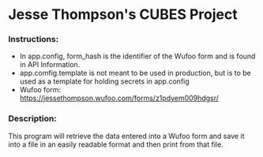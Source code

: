 <h1>Jesse Thompson's CUBES Project</h1>

<h3>Instructions:</h3>

- In app.config, form_hash is the identifier of the 
Wufoo form and is found in API Information.
- app.comfig.template is not meant to be used in production, but is to be
used as a template for holding secrets in app.config
- Wufoo form: https://jessethompson.wufoo.com/forms/z1pdyem009hdgsr/

<h3>Description:</h3>

This program will retrieve the data entered into a Wufoo form and save it into a
file in an easily readable format and then print from that file.
